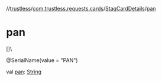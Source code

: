 //[trustless](../../../index.md)/[com.trustless.requests.cards](../index.md)/[StaqCardDetails](index.md)/[pan](pan.md)

# pan

[]\

@SerialName(value = &quot;PAN&quot;)

val [pan](pan.md): [String](https://kotlinlang.org/api/latest/jvm/stdlib/kotlin/-string/index.html)
